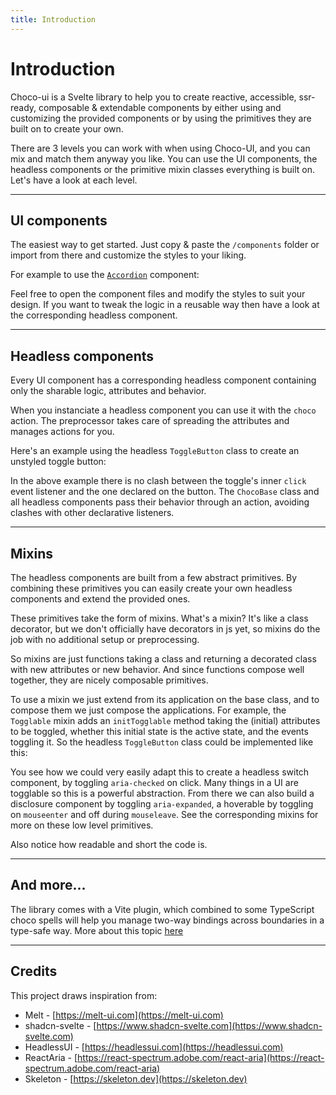 ```yaml
---
title: Introduction
---
```


<script lang="ts">
	import Highlighter from "$components/Highlighter.svelte";
</script>

# Introduction

Choco-ui is a Svelte library to help you to create reactive, accessible, ssr-ready, composable & extendable components by either using and customizing the provided components or by using the primitives they are built on to create your own.

There are 3 levels you can work with when using Choco-UI, and you can mix and match them anyway you like. You can use the UI components, the headless components or the primitive mixin classes everything is built on. Let's have a look at each level.

---

## UI components

The easiest way to get started. Just copy & paste the `/components` folder or import from there and customize the styles to your liking.

For example to use the [`Accordion`](/) component:

<Highlighter code="styled.svelte" />

Feel free to open the component files and modify the styles to suit your design. If you want to tweak the logic in a reusable way then have a look at the corresponding headless component.

---

## Headless components

Every UI component has a corresponding headless component containing only the sharable logic, attributes and behavior.

When you instanciate a headless component you can use it with the `choco` action. The preprocessor takes care of spreading the attributes and manages actions for you.

Here's an example using the headless `ToggleButton` class to create an unstyled toggle button:

<Highlighter code="headless.svelte" />

In the above example there is no clash between the toggle's inner `click` event listener and the one declared on the button. The `ChocoBase` class and all headless components pass their behavior through an action, avoiding clashes with other declarative listeners.

---

## Mixins

The headless components are built from a few abstract primitives. By combining these primitives you can easily create your own headless components and extend the provided ones.

These primitives take the form of mixins. What's a mixin? It's like a class decorator, but we don't officially have decorators in js yet, so mixins do the job with no additional setup or preprocessing.

So mixins are just functions taking a class and returning a decorated class with new attributes or new behavior. And since functions compose well together, they are nicely composable primitives.

To use a mixin we just extend from its application on the base class, and to compose them we just compose the applications. For example, the `Togglable` mixin adds an `initTogglable` method taking the (initial) attributes to be toggled, whether this initial state is the active state, and the events toggling it. So the headless `ToggleButton` class could be implemented like this:

<Highlighter code="mixin.svelte.ts" />

You see how we could very easily adapt this to create a headless switch component, by toggling `aria-checked` on click. Many things in a UI are togglable so this is a powerful abstraction. From there we can also build a disclosure component by toggling `aria-expanded`, a hoverable by toggling on `mouseenter` and off during `mouseleave`. See the corresponding mixins for more on these low level primitives.

Also notice how readable and short the code is.

---

## And more...

The library comes with a Vite plugin, which combined to some TypeScript choco spells will help you manage two-way bindings across boundaries in a type-safe way. More about this topic [here](/)

---

## Credits

This project draws inspiration from:

- Melt - [https://melt-ui.com](https://melt-ui.com)
- shadcn-svelte - [https://www.shadcn-svelte.com](https://www.shadcn-svelte.com)
- HeadlessUI - [https://headlessui.com](https://headlessui.com)
- ReactAria - [https://react-spectrum.adobe.com/react-aria](https://react-spectrum.adobe.com/react-aria)
- Skeleton - [https://skeleton.dev](https://skeleton.dev)